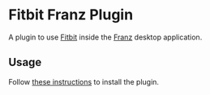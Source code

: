 # Fitbit Franz Plugin

A plugin to use [Fitbit](https://fitbit.com) inside the [Franz](https://meetfranz.com) desktop application.

## Usage

Follow [these instructions](https://github.com/meetfranz/plugins/blob/master/docs/integration.md) to install the plugin.
